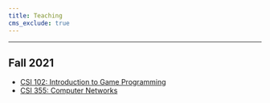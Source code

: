 ```yaml
---
title: Teaching
cms_exclude: true
---
```

---
## Fall 2021
* [CSI 102: Introduction to Game Programming](/teaching/courses/intro-gaming-python/)
* [CSI 355: Computer Networks](/courses/intro-gaming-python/)


